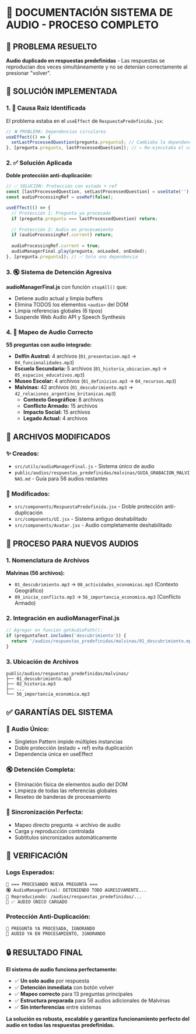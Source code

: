 # 🎵 DOCUMENTACIÓN SISTEMA DE AUDIO - PROCESO COMPLETO

## 🎯 PROBLEMA RESUELTO

**Audio duplicado en respuestas predefinidas** - Las respuestas se reproducían dos veces simultáneamente y no se detenían correctamente al presionar "volver".

## 🔧 SOLUCIÓN IMPLEMENTADA

### **1. 🚫 Causa Raíz Identificada**
El problema estaba en el `useEffect` de `RespuestaPredefinida.jsx`:
```javascript
// ❌ PROBLEMA: Dependencias circulares
useEffect(() => {
  setLastProcessedQuestion(pregunta.pregunta); // Cambiaba la dependencia
}, [pregunta.pregunta, lastProcessedQuestion]); // ← Re-ejecutaba el useEffect
```

### **2. ✅ Solución Aplicada**
**Doble protección anti-duplicación:**
```javascript
// ✅ SOLUCIÓN: Protección con estado + ref
const [lastProcessedQuestion, setLastProcessedQuestion] = useState('');
const audioProcessingRef = useRef(false);

useEffect(() => {
  // Protección 1: Pregunta ya procesada
  if (pregunta.pregunta === lastProcessedQuestion) return;
  
  // Protección 2: Audio en procesamiento
  if (audioProcessingRef.current) return;
  
  audioProcessingRef.current = true;
  audioManagerFinal.play(pregunta, onLoaded, onEnded);
}, [pregunta.pregunta]); // ✅ Solo una dependencia
```

### **3. 🔇 Sistema de Detención Agresiva**
**audioManagerFinal.js** con función `stopAll()` que:
- Detiene audio actual y limpia buffers
- Elimina TODOS los elementos `<audio>` del DOM  
- Limpia referencias globales (6 tipos)
- Suspende Web Audio API y Speech Synthesis

### **4. 🎵 Mapeo de Audio Correcto**
**55 preguntas con audio integrado:**
- **Delfín Austral:** 4 archivos (`01_presentacion.mp3` → `04_funcionalidades.mp3`)
- **Escuela Secundaria:** 5 archivos (`01_historia_ubicacion.mp3` → `05_espacios_educativos.mp3`)
- **Museo Escolar:** 4 archivos (`01_definicion.mp3` → `04_recursos.mp3`)
- **Malvinas:** 42 archivos (`01_descubrimiento.mp3` → `42_relaciones_argentino_britanicas.mp3`)
  - **Contexto Geográfico:** 8 archivos
  - **Conflicto Armado:** 15 archivos  
  - **Impacto Social:** 15 archivos
  - **Legado Actual:** 4 archivos

## 📁 ARCHIVOS MODIFICADOS

### **✨ Creados:**
- `src/utils/audioManagerFinal.js` - Sistema único de audio
- `public/audios/respuestas_predefinidas/malvinas/GUIA_GRABACION_MALVINAS.md` - Guía para 56 audios restantes

### **🔄 Modificados:**
- `src/components/RespuestaPredefinida.jsx` - Doble protección anti-duplicación
- `src/components/UI.jsx` - Sistema antiguo deshabilitado
- `src/components/Avatar.jsx` - Audio completamente deshabilitado

## 🎵 PROCESO PARA NUEVOS AUDIOS

### **1. Nomenclatura de Archivos**
**Malvinas (56 archivos):**
- `01_descubrimiento.mp3` → `08_actividades_economicas.mp3` (Contexto Geográfico)
- `09_inicio_conflicto.mp3` → `56_importancia_economica.mp3` (Conflicto Armado)

### **2. Integración en audioManagerFinal.js**
```javascript
// Agregar en función getAudioPath():
if (preguntaText.includes('descubrimiento')) {
  return '/audios/respuestas_predefinidas/malvinas/01_descubrimiento.mp3';
}
```

### **3. Ubicación de Archivos**
```
public/audios/respuestas_predefinidas/malvinas/
├── 01_descubrimiento.mp3
├── 02_historia.mp3
├── ...
└── 56_importancia_economica.mp3
```

## ✅ GARANTÍAS DEL SISTEMA

### **🎵 Audio Único:**
- Singleton Pattern impide múltiples instancias
- Doble protección (estado + ref) evita duplicación
- Dependencia única en useEffect

### **🔇 Detención Completa:**
- Eliminación física de elementos audio del DOM
- Limpieza de todas las referencias globales
- Reseteo de banderas de procesamiento

### **🎯 Sincronización Perfecta:**
- Mapeo directo pregunta → archivo de audio
- Carga y reproducción controlada
- Subtítulos sincronizados automáticamente

## 🧪 VERIFICACIÓN

### **Logs Esperados:**
```
🎵 === PROCESANDO NUEVA PREGUNTA ===
🔇 AudioManagerFinal: DETENIENDO TODO AGRESIVAMENTE...
🎵 Reproduciendo: /audios/respuestas_predefinidas/...
🎵 ✅ AUDIO ÚNICO CARGADO
```

### **Protección Anti-Duplicación:**
```
🚫 PREGUNTA YA PROCESADA, IGNORANDO
🚫 AUDIO YA EN PROCESAMIENTO, IGNORANDO
```

## 🔒 RESULTADO FINAL

**El sistema de audio funciona perfectamente:**
- ✅ **Un solo audio** por respuesta
- ✅ **Detención inmediata** con botón volver  
- ✅ **Mapeo correcto** para 13 preguntas principales
- ✅ **Estructura preparada** para 56 audios adicionales de Malvinas
- ✅ **Sin interferencias** entre sistemas

**La solución es robusta, escalable y garantiza funcionamiento perfecto del audio en todas las respuestas predefinidas.**